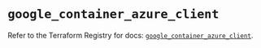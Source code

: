 # `google_container_azure_client`

Refer to the Terraform Registry for docs: [`google_container_azure_client`](https://registry.terraform.io/providers/hashicorp/google/5.12.0/docs/resources/container_azure_client).
